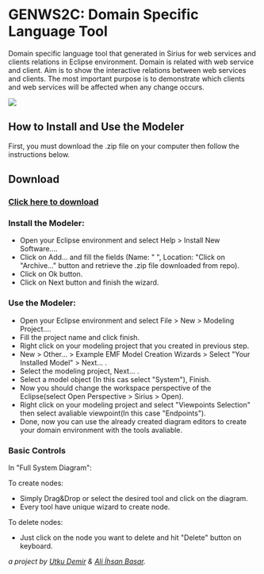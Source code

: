# GENWS2C: Domain Specific Language Tool 

Domain specific language tool that generated in Sirius for web services and clients relations in Eclipse environment. Domain is related with web service and client. Aim is to show the interactive relations between web services and clients. The most important purpose is to demonstrate which clients and web services will be affected when any change occurs.

![](/sources/sample.gif)

## How to Install and Use the Modeler

First, you must download the .zip file on your computer then follow the instructions below.

Download
--------
### [Click here to download](https://mega.nz/#!1kIjhKbL!xDG9Z5brjG7ZM7xbDYGruYMnXpHqgE9wackLevTTjuk)

### Install the Modeler:
  - Open your Eclipse environment and select Help > Install New Software….
  - Click on Add… and fill the fields (Name: " ", Location: "Click on "Archive…" button and retrieve the .zip file downloaded from repo).
  - Click on Ok button.
  - Click on Next button and finish the wizard.

### Use the Modeler:
  - Open your Eclipse environment and select File > New > Modeling Project….
  - Fill the project name and click finish.
  - Right click on your modeling project that you created in previous step.
  - New > Other… > Example EMF Model Creation Wizards > Select "Your Installed Model" > Next… .
  - Select the modeling project, Next… .
  - Select a model object (In this cas select "System"), Finish.
  - Now you should change the workspace perspective of the Eclipse(select Open Perspective > Sirius > Open).
  - Right click on your modeling project and select "Viewpoints Selection" then select avaliable viewpoint(In this case "Endpoints").
  - Done, now you can use the already created diagram editors to create your domain environment with the tools avaliable.
  
### Basic Controls
In "Full System Diagram": 

 To create nodes:
  - Simply Drag&Drop or select the desired tool and click on the diagram.
  - Every tool have unique wizard to create node.

 To delete nodes:
  - Just click on the node you want to delete and hit "Delete" button on keyboard.
    

*a project by [Utku Demir](https://github.com/Scheback) & [Ali İhsan Basar](https://github.com/Aliihsanbasar).*
